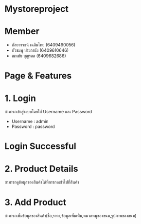 # Mystoreproject
# Member
- กัลยวรรธน์ เฉลิมไทย (6409490056)
- บัวชมพู	ประถานัง	(6409610646)
- ณหทัย	  บุญรอด	(6409682686)
# Page & Features
# 1. Login
สามารถเข้าสู่ระบบโดยใส่ Username และ Password
- Username : admin
- Password : password
#  Login Successful
# 2. Product Details 
สามารถดูข้อมูลของสินค้าได้ที่การกดเข้าไปที่สินค้า
# 3. Add Product
สามารถเพิ่มข้อมูลของสินค้า(ชื่อ,ราคา,ข้อมูลเพิ่มเติิม,หมวดหมูของขนม,รูปภาพของขนม)
